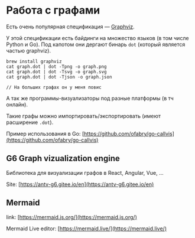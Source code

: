 # Работа с графами

Есть очень популярная спецификация — [Graphviz](https://graphviz.org/resources/).

У этой спецификации есть байдинги на множество языков (в том числе Python и Go). Под капотом они дергают бинарь `dot` (который является частью graphviz).

```
brew install graphviz
cat graph.dot | dot -Tpng -o graph.png
cat graph.dot | dot -Tsvg -o graph.svg
cat graph.dot | dot -Tjson -o graph.json

// На больших графах он у меня повис
```

А так же программы-визуализаторы под разные платформы (в тч онлайн).

Такие графы можно импортировать/экспортировать (имеют расширение `.dot`).

Пример использования в Go: [https://github.com/ofabry/go-callvis](https://github.com/ofabry/go-callvis)

## G6 Graph vizualization engine

Библиотека для визуализации графов в React, Angular, Vue, ...

Site: [https://antv-g6.gitee.io/en](https://antv-g6.gitee.io/en)

## Mermaid

link: [https://mermaid.js.org/](https://mermaid.js.org/)

Mermaid Live editor: [https://mermaid.live/](https://mermaid.live/)
